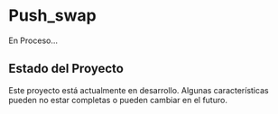 # Push_swap

En Proceso...

## Estado del Proyecto
Este proyecto está actualmente en desarrollo. Algunas características pueden no estar completas o pueden cambiar en el futuro.
